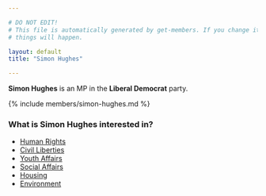 ```yaml
---

# DO NOT EDIT!
# This file is automatically generated by get-members. If you change it, bad
# things will happen.

layout: default
title: "Simon Hughes"

---
```


**Simon Hughes** is an MP in the **Liberal Democrat** party.

{% include members/simon-hughes.md %}

### What is Simon Hughes interested in?


* [Human Rights](/interests/human-rights.html)
* [Civil Liberties](/interests/civil-liberties.html)
* [Youth Affairs](/interests/youth-affairs.html)
* [Social Affairs](/interests/social-affairs.html)
* [Housing](/interests/housing.html)
* [Environment](/interests/environment.html)
